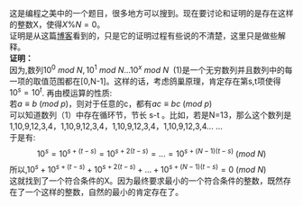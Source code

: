 这是编程之美中的一个题目，很多地方可以搜到。现在要讨论和证明的是存在这样的整数X，使得$X\%N=0$。  
证明是从这篇[博客](http://blog.csdn.net/jcwkyl/article/details/3859155)看到的，只是它的证明过程有些说的不清楚，这里只是做些解释。  
**证明：**  
因为,数列$10^0\ mod\ N, 10^1\ mod\ N...10^x\ mod\ N\ \ (1)$是一个无穷数列并且数列中的每一项的取值范围都在[0,N-1]。这样的话，考虑鸽巢原理，肯定存在第s,t项使得$10^s=10^t$. 再由模运算的性质:  
若$a≡b\ (mod\ p)$，则对于任意的c，都有$ac≡ bc\ (mod\ p)$  
可以知道数列（1）中存在循环节，节长 s-t 。比如，若是N=13，那么这个数列是1,10,9,12,3,4，1,10,9,12,3,4，1,10,9,12,3,4，1,10,9,12,3,4... ...  
于是有:
$$10^s=10^{s+(t-s)}=10^{s+2(t-s)}=...=10^{s+(N-1)(t-s)}\ (mod\ N)$$
所以,$10^s+10^{s+(t-s)}+10^{s+2(t-s)}+...+10^{s+(N-1)(t-s)}=0\ (mod\ N)$  
这就找到了一个符合条件的X。因为最终要求最小的一个符合条件的整数，既然存在了一个这样的整数，自然的最小的肯定存在了。
